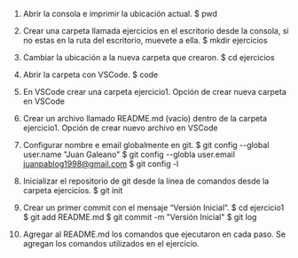 1. Abrir la consola e imprimir la ubicación actual.
$ pwd

2. Crear una carpeta llamada ejercicios en el escritorio desde la consola, si no estas en la ruta del escritorio, muevete a ella.
$ mkdir ejercicios

3. Cambiar la ubicación a la nueva carpeta que crearon.
$ cd ejercicios

4. Abrir la carpeta con VSCode.
$ code

5. En VSCode crear una carpeta ejercicio1.
Opción de crear nueva carpeta en VSCode

6. Crear un archivo llamado README.md (vacío) dentro de la carpeta ejercicio1.
Opción de crear nuevo archivo en VSCode

7. Configurar nombre e email globalmente en git.
$ git config --global user.name "Juan Galeano"
$ git config --globla user.email juanpablog1998@gmail.com
$ git config -l

8. Inicializar el repositorio de git desde la línea de comandos desde la carpeta ejercicios.
$ git init

9. Crear un primer commit con el mensaje “Versión Inicial”.
$ cd ejercicio1
$ git add README.md
$ git commit -m "Versión Inicial"
$ git log

10. Agregar al README.md los comandos que ejecutaron en cada paso.
Se agregan los comandos utilizados en el ejercicio.